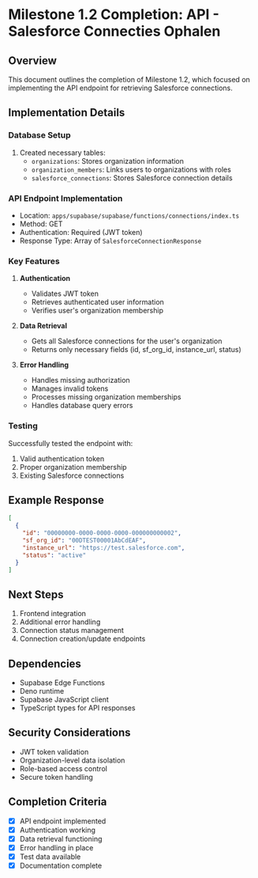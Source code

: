 # Milestone 1.2 Completion: API - Salesforce Connecties Ophalen

## Overview
This document outlines the completion of Milestone 1.2, which focused on implementing the API endpoint for retrieving Salesforce connections.

## Implementation Details

### Database Setup
1. Created necessary tables:
   - `organizations`: Stores organization information
   - `organization_members`: Links users to organizations with roles
   - `salesforce_connections`: Stores Salesforce connection details

### API Endpoint Implementation
- Location: `apps/supabase/supabase/functions/connections/index.ts`
- Method: GET
- Authentication: Required (JWT token)
- Response Type: Array of `SalesforceConnectionResponse`

### Key Features
1. **Authentication**
   - Validates JWT token
   - Retrieves authenticated user information
   - Verifies user's organization membership

2. **Data Retrieval**
   - Gets all Salesforce connections for the user's organization
   - Returns only necessary fields (id, sf_org_id, instance_url, status)

3. **Error Handling**
   - Handles missing authorization
   - Manages invalid tokens
   - Processes missing organization memberships
   - Handles database query errors

### Testing
Successfully tested the endpoint with:
1. Valid authentication token
2. Proper organization membership
3. Existing Salesforce connections

## Example Response
```json
[
  {
    "id": "00000000-0000-0000-0000-000000000002",
    "sf_org_id": "00DTEST00001AbCdEAF",
    "instance_url": "https://test.salesforce.com",
    "status": "active"
  }
]
```

## Next Steps
1. Frontend integration
2. Additional error handling
3. Connection status management
4. Connection creation/update endpoints

## Dependencies
- Supabase Edge Functions
- Deno runtime
- Supabase JavaScript client
- TypeScript types for API responses

## Security Considerations
- JWT token validation
- Organization-level data isolation
- Role-based access control
- Secure token handling

## Completion Criteria
- [x] API endpoint implemented
- [x] Authentication working
- [x] Data retrieval functioning
- [x] Error handling in place
- [x] Test data available
- [x] Documentation complete 